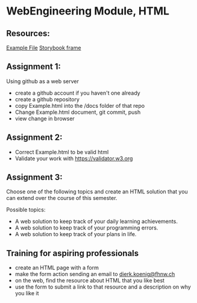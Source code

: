 # WebEngineering Module, HTML

## Resources:
[Example File](https://webengineering-fhnw.github.io/webec-hs23/week01/Example.html)
[Storybook frame](https://webengineering-fhnw.github.io/webec-hs23/week01/Storybook.html)

## Assignment 1: 
Using github as a web server
- create a github account if you haven't one already
- create a github repository
- copy Example.html into the /docs folder of that repo
- Change Example.html document, git commit, push
- view change in browser

## Assignment 2:
- Correct Example.html to be valid html
- Validate your work with https://validator.w3.org

## Assignment 3:

Choose one of the following topics and create an HTML solution
that you can extend over the course of this semester.

Possible topics:

- A web solution to keep track of your daily learning achievements.
- A web solution to keep track of your programming errors.
- A web solution to keep track of your plans in life.

## Training for aspiring professionals

- create an HTML page with a form
- make the form action sending an email to dierk.koenig@fhnw.ch
- on the web, find the resource about HTML that you like best
- use the form to submit a link to that resource and a description on why you like it

